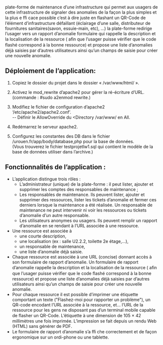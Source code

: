 plate-forme de maintenance d’une infrastructure qui permet aux usagers de cette infrastructure de signaler des anomalies de la façon la plus simples et la plus e ﬃ cace possible c’est à dire juste en flashant un QR-Code de l’élément d’infrastructure défaillant (éclairage d’une salle, distributeur de fournitures sanitaires(savon, essuie-main, etc), …) la plate-forme redirige l’usager vers un rapport d’anomalie formulaire qui rappelle la description et la localisation de la ressource ( aﬁn que l’usager puisse vériﬁer que le code ﬂashé correspond à la bonne ressource) et propose une liste d’anomalies déjà saisies par d’autres utilisateurs ainsi qu’un champs de saisie pour créer une nouvelle anomalie.  
  
## Déploiement de l’application:  
  
1. Copiez le dossier du projet dans le dossier « /var/www/html/ ».  
  
2. Activez le mod_rewrite d’apache2 pour gérer la ré-écriture d’URL.  
(commande :  #sudo a2enmod rewrite.)  
  
3. Modifiez le fichier de configuration d’apache2 ‘/etc/apache2/apache2.conf’.  
-- Définir le AllowOverride du <Directory /var/www/ en All.  
  
4. Redémarrez le serveur apache2.  
  
5. Configurez les constantes des DB dans le fichier /urouen.fr/app/body/database,php pour la base de données.  
(Vous trouverez le fichier testprojetlw1.sql qui contient le modèle de la base de données utiliser dans l’archive.)  
  
## Fonctionnalités de l’application :  
  
* L’application distingue trois rôles :  
  * L’administrateur (unique) de la plate-forme : il peut lister, ajouter et supprimer
les comptes des responsables de maintenance ;  
  * Les responsables de maintenance. Ils peuvent lister, ajouter et supprimer des
ressources, lister les tickets d’anomalie et fermer ces derniers lorsque la
maintenance a été réalisée. Un responsable de maintenance ne peut intervenir ni
voir les ressources ou tickets d’anomalie d’un autre responsable.  
  * Les utilisateurs anonymes ou usagers. Ils peuvent remplir un rapport d’anomalie
en se rendant à l’URL associée à une ressource.  
* Une ressource est associée à  
  * une courte description,  
  * une localisation (ex : salle U2.2.2, toilette 2e étage,...),  
  * un responsable de maintenance,  
  * une liste d’anomalie déjà saisie.  
* Chaque ressource est associée à une URL (concise) donnant accès à son formulaire
de rapport d’anomalie. Un formulaire de rapport d’anomalie rappelle la description
et la localisation de la ressource ( aﬁn que l’usager puisse vériﬁer que le code ﬂashé
correspond à la bonne ressource) et propose une liste d’anomalies déjà saisies par
d’autres utilisateurs ainsi qu’un champs de saisie pour créer une nouvelle anomalie.
* Pour chaque ressource il est possible d’imprimer une étiquette comportant un texte
("Flashez-moi pour rapporter un problème"), un QR-code encodant l’URL associée à
la ressource, et... l’URL de la ressource pour les gens ne disposant pas d’un terminal
mobile capable de ﬂasher un QR-Code. L’étiquette à une dimension de 105 × 42
millimètres une fois imprimée. L’impression se fait depuis un rendu Web (HTML)
sans générer de PDF.  
* Le formulaire de rapport d’anomalie s’a ﬃ che correctement et de façon ergonomique
sur un ordi-phone ou une tablette.
